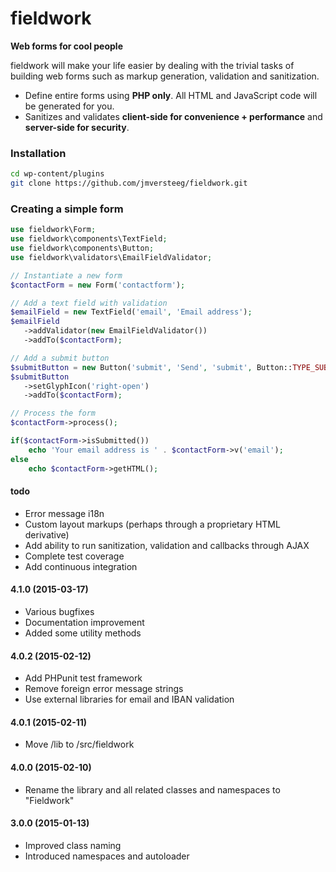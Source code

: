 fieldwork
===========
**Web forms for cool people**

fieldwork will make your life easier by dealing with the trivial tasks of building web forms such as markup generation, validation and sanitization.

 - Define entire forms using **PHP only**. All HTML and JavaScript code will be generated for you.
 - Sanitizes and validates **client-side for convenience + performance** and **server-side for security**.

### Installation

```bash
cd wp-content/plugins
git clone https://github.com/jmversteeg/fieldwork.git
```

### Creating a simple form

```php
use fieldwork\Form;
use fieldwork\components\TextField;
use fieldwork\components\Button;
use fieldwork\validators\EmailFieldValidator;

// Instantiate a new form
$contactForm = new Form('contactform');

// Add a text field with validation
$emailField = new TextField('email', 'Email address');
$emailField
   ->addValidator(new EmailFieldValidator())
   ->addTo($contactForm);

// Add a submit button
$submitButton = new Button('submit', 'Send', 'submit', Button::TYPE_SUBMIT);
$submitButton
   ->setGlyphIcon('right-open')
   ->addTo($contactForm);

// Process the form
$contactForm->process();

if($contactForm->isSubmitted())
    echo 'Your email address is ' . $contactForm->v('email');
else
    echo $contactForm->getHTML();
```

#### todo

 - Error message i18n
 - Custom layout markups (perhaps through a proprietary HTML derivative)
 - Add ability to run sanitization, validation and callbacks through AJAX
 - Complete test coverage
 - Add continuous integration
 
#### 4.1.0 (2015-03-17)
 - Various bugfixes
 - Documentation improvement
 - Added some utility methods

#### 4.0.2 (2015-02-12)
 - Add PHPunit test framework
 - Remove foreign error message strings
 - Use external libraries for email and IBAN validation

#### 4.0.1 (2015-02-11)
 - Move /lib to /src/fieldwork

#### 4.0.0 (2015-02-10)
 - Rename the library and all related classes and namespaces to "Fieldwork"

#### 3.0.0 (2015-01-13)

 - Improved class naming
 - Introduced namespaces and autoloader
